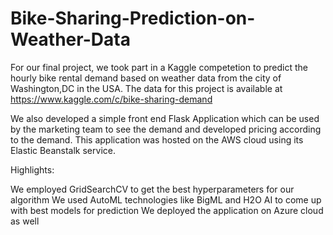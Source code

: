 # Bike-Sharing-Prediction-on-Weather-Data

For our final project, we took part in a Kaggle competetion to predict the hourly bike rental demand based on weather data from the city of Washington,DC in the USA. The data for this project is available at https://www.kaggle.com/c/bike-sharing-demand

We also developed a simple front end Flask Application which can be used by the marketing team to see the demand and developed pricing according to the demand. This application was hosted on the AWS cloud using its Elastic Beanstalk service.

Highlights: 

We employed GridSearchCV to get the best hyperparameters for our algorithm
We used AutoML technologies like BigML and H2O AI to come up with best models for prediction
We deployed the application on Azure cloud as well
